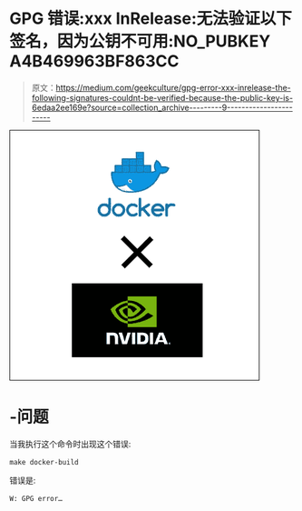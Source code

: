 # GPG 错误:xxx InRelease:无法验证以下签名，因为公钥不可用:NO_PUBKEY A4B469963BF863CC

> 原文：<https://medium.com/geekculture/gpg-error-xxx-inrelease-the-following-signatures-couldnt-be-verified-because-the-public-key-is-6edaa2ee169e?source=collection_archive---------9----------------------->

![](img/fb870550424f24da92222659eebacba8.png)

# -问题

当我执行这个命令时出现这个错误:

```
make docker-build
```

错误是:

```
W: GPG error…
```